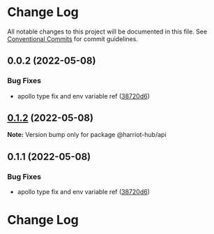# Change Log

All notable changes to this project will be documented in this file.
See [Conventional Commits](https://conventionalcommits.org) for commit guidelines.

## 0.0.2 (2022-05-08)

### Bug Fixes

* apollo type fix and env variable ref ([38720d6](https://github.com/tilersmyth/harriot-hub/commit/38720d618a082d159dfb5d4a07aff5daea7e5f5b))

## [0.1.2](https://github.com/tilersmyth/harriot-hub/compare/v0.1.1...v0.1.2) (2022-05-08)

**Note:** Version bump only for package @harriot-hub/api

## 0.1.1 (2022-05-08)

### Bug Fixes

* apollo type fix and env variable ref ([38720d6](https://github.com/tilersmyth/harriot-hub/commit/38720d618a082d159dfb5d4a07aff5daea7e5f5b))

# Change Log
